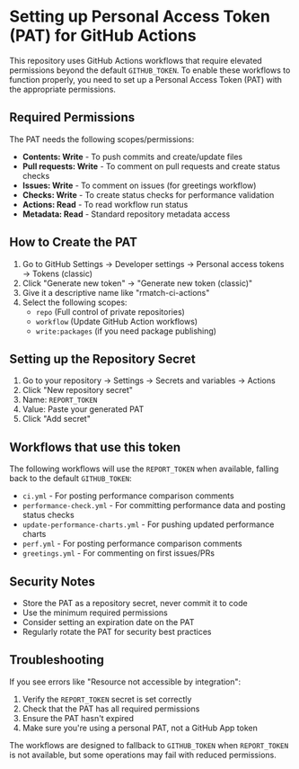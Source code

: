 # Setting up Personal Access Token (PAT) for GitHub Actions

This repository uses GitHub Actions workflows that require elevated permissions beyond the default `GITHUB_TOKEN`. To enable these workflows to function properly, you need to set up a Personal Access Token (PAT) with the appropriate permissions.

## Required Permissions

The PAT needs the following scopes/permissions:

- **Contents: Write** - To push commits and create/update files
- **Pull requests: Write** - To comment on pull requests and create status checks
- **Issues: Write** - To comment on issues (for greetings workflow)
- **Checks: Write** - To create status checks for performance validation
- **Actions: Read** - To read workflow run status
- **Metadata: Read** - Standard repository metadata access

## How to Create the PAT

1. Go to GitHub Settings → Developer settings → Personal access tokens → Tokens (classic)
2. Click "Generate new token" → "Generate new token (classic)"
3. Give it a descriptive name like "rmatch-ci-actions"
4. Select the following scopes:
   - `repo` (Full control of private repositories)
   - `workflow` (Update GitHub Action workflows)
   - `write:packages` (if you need package publishing)

## Setting up the Repository Secret

1. Go to your repository → Settings → Secrets and variables → Actions
2. Click "New repository secret"
3. Name: `REPORT_TOKEN`
4. Value: Paste your generated PAT
5. Click "Add secret"

## Workflows that use this token

The following workflows will use the `REPORT_TOKEN` when available, falling back to the default `GITHUB_TOKEN`:

- `ci.yml` - For posting performance comparison comments
- `performance-check.yml` - For committing performance data and posting status checks
- `update-performance-charts.yml` - For pushing updated performance charts
- `perf.yml` - For posting performance comparison comments
- `greetings.yml` - For commenting on first issues/PRs

## Security Notes

- Store the PAT as a repository secret, never commit it to code
- Use the minimum required permissions
- Consider setting an expiration date on the PAT
- Regularly rotate the PAT for security best practices

## Troubleshooting

If you see errors like "Resource not accessible by integration":

1. Verify the `REPORT_TOKEN` secret is set correctly
2. Check that the PAT has all required permissions
3. Ensure the PAT hasn't expired
4. Make sure you're using a personal PAT, not a GitHub App token

The workflows are designed to fallback to `GITHUB_TOKEN` when `REPORT_TOKEN` is not available, but some operations may fail with reduced permissions.